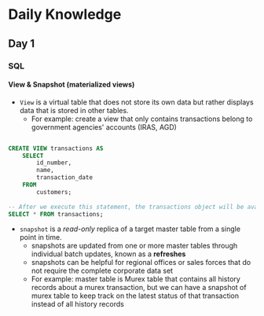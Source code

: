 # Daily Knowledge

## Day 1
### SQL
#### View & Snapshot (materialized views)
-  `View` is a virtual table that does not store its own data but rather displays data that is stored in other tables. 
    - For example: create a view that only contains transactions belong to government agencies' accounts (IRAS, AGD)  
```sql

CREATE VIEW transactions AS
    SELECT 
        id_number,
        name,
        transaction_date
    FROM
        customers;
        
-- After we execute this statement, the transactions object will be available in Views. 
SELECT * FROM transactions;
```
- `snapshot` is a *read-only* replica of a target master table from a single point in time. 
    - snapshots are updated from one or more master tables through individual batch updates, known as a **refreshes** 
    - snapshots can be helpful for regional offices or sales forces that do not require the complete corporate data set
    - For example: master table is Murex table that contains all history records about a murex transaction, but we can have a snapshot of murex table to keep track on the latest status of that transaction instead of all history records 
